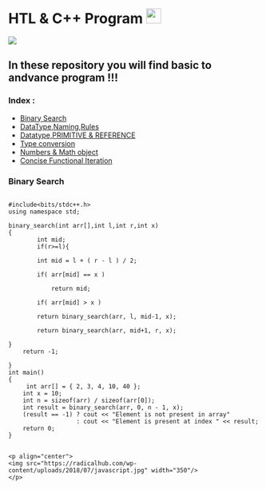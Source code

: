 # HTL & C++ Program <img src="https://raw.githubusercontent.com/iampavangandhi/iampavangandhi/master/gifs/Hi.gif" width="30px"></h2>
![](https://img.shields.io/badge/language-cpp-blue.svg)

## In these repository you will find basic to andvance program !!!

### Index :

<!-- toc -->

  * [Binary Search](#binary_search)
  * [DataType,Naming,Rules](#DataType-Naming-Rules)
  * [Datatype,PRIMITIVE & REFERENCE](#Datatype-PRIMITIVE-REFERENCE)
  * [Type conversion](#Type-conversion)
  * [Numbers  & Math object](#Numbers-Math-object)
  * [Concise Functional Iteration](#concise-functional-iteration)

<!-- tocstop -->
### Binary Search
```STL

#include<bits/stdc++.h>
using namespace std;

binary_search(int arr[],int l,int r,int x)
{
		int mid;
		if(r>=l){
	
		int mid = l + ( r - l ) / 2;
	
		if( arr[mid] == x )
	
			return mid;
	
		if( arr[mid] > x )
	
		return binary_search(arr, l, mid-1, x);
		
		return binary_search(arr, mid+1, r, x);
	
}
	return -1;

}
int main()
{
	 int arr[] = { 2, 3, 4, 10, 40 }; 
    int x = 10; 
    int n = sizeof(arr) / sizeof(arr[0]); 
    int result = binary_search(arr, 0, n - 1, x); 
    (result == -1) ? cout << "Element is not present in array"
                   : cout << "Element is present at index " << result; 
    return 0;
}


<p align="center">
<img src="https://radicalhub.com/wp-content/uploads/2018/07/javascript.jpg" width="350"/>
</p>
